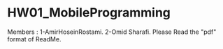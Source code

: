 # HW01_MobileProgramming
Members : 
1-AmirHoseinRostami.
2-Omid Sharafi.
Please Read the "pdf" format of ReadMe.
